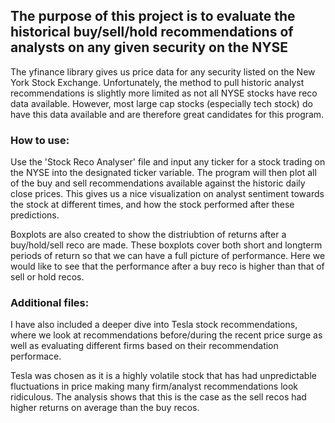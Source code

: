 ## The purpose of this project is to evaluate the historical buy/sell/hold recommendations of analysts on any given security on the NYSE
The yfinance library gives us price data for any security listed on the New York Stock Exchange. Unfortunately, the method to pull historic analyst recommendations is slightly more limited as not all NYSE stocks have reco data available. However, most large cap stocks (especially tech stock) do have this data available and are therefore great candidates for this program. 

### How to use:
Use the 'Stock Reco Analyser' file and input any ticker for a stock trading on the NYSE into the designated ticker variable.
The program will then plot all of the buy and sell recommendations available against the historic daily close prices. This gives us a nice visualization on analyst sentiment towards the stock at different times, and how the stock performed after these predictions. 

Boxplots are also created to show the distriubtion of returns after a buy/hold/sell reco are made. These boxplots cover both short and longterm periods of return so that we can have a full picture of performance. Here we would like to see that the performance after a buy reco is higher than that of sell or hold recos. 

### Additional files:

I have also included a deeper dive into Tesla stock recommendations, where we look at recommendations before/during the recent price surge as well as evaluating different firms based on their recommendation performace. 

Tesla was chosen as it is a highly volatile stock that has had unpredictable fluctuations in price making many firm/analyst recommendations look ridiculous. The analysis shows that this is the case as the sell recos had higher returns on average than the buy recos. 
